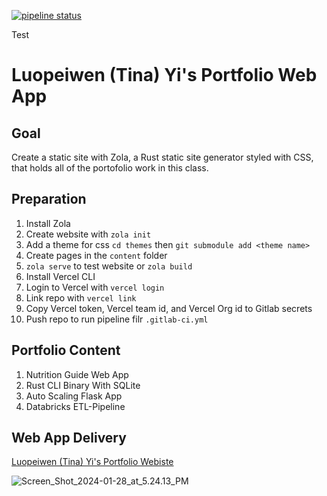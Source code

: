 [![pipeline status](https://gitlab.com/ly178/tinayiluo_ids721_week1/badges/main/pipeline.svg)](https://gitlab.com/ly178/tinayiluo_ids721_week1/-/commits/main)

Test

# Luopeiwen (Tina) Yi's Portfolio Web App 

## Goal
Create a static site with Zola, a Rust static site generator styled with CSS, that holds all of the portofolio work in this class. 

## Preparation
1. Install Zola 
2. Create website with `zola init`
3. Add a theme for css `cd themes` then `git submodule add <theme name>`
4. Create pages in the `content` folder 
5. `zola serve` to test website or `zola build`
6. Install Vercel CLI 
7. Login to Vercel with `vercel login`
8. Link repo with `vercel link`
9. Copy Vercel token, Vercel team id, and Vercel Org id to Gitlab secrets 
10. Push repo to run pipeline filr `.gitlab-ci.yml`

## Portfolio Content

1. Nutrition Guide Web App
2. Rust CLI Binary With SQLite
3. Auto Scaling Flask App
4. Databricks ETL-Pipeline

## Web App Delivery 

[Luopeiwen (Tina) Yi's Portfolio Webiste](https://tinaportfolio.vercel.app/)

![Screen_Shot_2024-01-28_at_5.24.13_PM](/uploads/c997c0ef42d2124959478f49776a1115/Screen_Shot_2024-01-28_at_5.24.13_PM.png)

